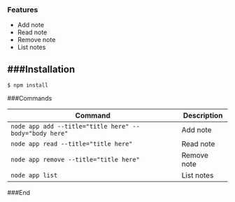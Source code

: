 ### Features

- Add note
- Read note
- Remove note
- List notes

###Installation
-------------
`$ npm install `

                    
###Commands
                    


| Command | Description                    |
| ------------- | ------------------------------ |
| `node app add --title="title here" --body="body here"`      | Add note          |
| `node app read --title="title here"`                                       | Read note        |
| `node app remove --title="title here"`                                  | Remove note   |
| `node app list`                                                                        | List notes         |

###End